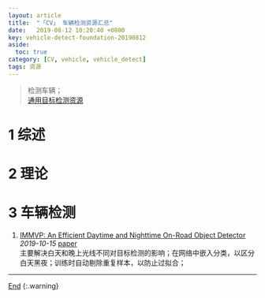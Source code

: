 ```yaml
---
layout: article
title:  "「CV」 车辆检测资源汇总"
date:   2019-08-12 10:20:40 +0800
key: vehicle-detect-foundation-20190812
aside:
  toc: true
category: [CV, vehicle, vehicle_detect]
tags: 资源
---
```

<span id='head'></span>
>检测车辆；    
[通用目标检测资源](/cv/detection/2019/05/10/foundation.html)     

<!--more-->

# 1 综述

# 2 理论

# 3 车辆检测
1. [IMMVP: An Efficient Daytime and Nighttime On-Road Object Detector](http://cn.arxiv.org/abs/1910.06573)     
*2019-10-15* [paper](https://arxiv.org/abs/1910.06573)     
主要解决白天和晚上光线不同对目标检测的影响；在网络中嵌入分类，以区分白天黑夜；训练时自动剔除重复样本，以防止过拟合；    

-------------------  
[End](#head)
{:.warning}  

